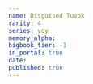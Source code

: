 ```yaml
---
name: Disguised Tuvok
rarity: 4
series: voy
memory_alpha:
bigbook_tier: -1
in_portal: true
date:
published: true
---
```



